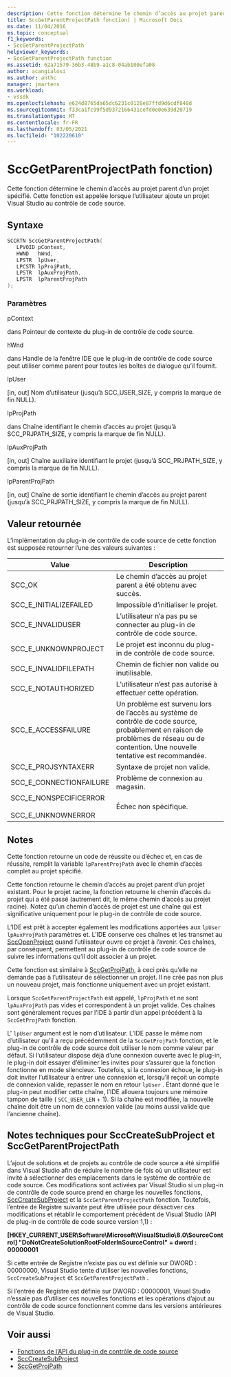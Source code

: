 ```yaml
---
description: Cette fonction détermine le chemin d’accès au projet parent d’un projet spécifié.
title: SccGetParentProjectPath fonction) | Microsoft Docs
ms.date: 11/04/2016
ms.topic: conceptual
f1_keywords:
- SccGetParentProjectPath
helpviewer_keywords:
- SccGetParentProjectPath function
ms.assetid: 62a71579-36b3-48b9-a1c8-04ab100efa08
author: acangialosi
ms.author: anthc
manager: jmartens
ms.workload:
- vssdk
ms.openlocfilehash: e624d8765da65dc6231c0128e87ffd9d6cdf848d
ms.sourcegitcommit: f33ca1fc99f5d9372166431cefd0e0e639d20719
ms.translationtype: MT
ms.contentlocale: fr-FR
ms.lasthandoff: 03/05/2021
ms.locfileid: "102220610"
---
```

# <a name="sccgetparentprojectpath-function"></a>SccGetParentProjectPath fonction)
Cette fonction détermine le chemin d’accès au projet parent d’un projet spécifié. Cette fonction est appelée lorsque l’utilisateur ajoute un projet Visual Studio au contrôle de code source.

## <a name="syntax"></a>Syntaxe

```cpp
SCCRTN SccGetParentProjectPath(
   LPVOID pContext,
   HWND   hWnd,
   LPSTR  lpUser,
   LPCSTR lpProjPath,
   LPSTR  lpAuxProjPath,
   LPSTR  lpParentProjPath
);
```

### <a name="parameters"></a>Paramètres
 pContext

dans Pointeur de contexte du plug-in de contrôle de code source.

 hWnd

dans Handle de la fenêtre IDE que le plug-in de contrôle de code source peut utiliser comme parent pour toutes les boîtes de dialogue qu’il fournit.

 lpUser

[in, out] Nom d’utilisateur (jusqu’à SCC_USER_SIZE, y compris la marque de fin NULL).

 lpProjPath

dans Chaîne identifiant le chemin d’accès au projet (jusqu’à SCC_PRJPATH_SIZE, y compris la marque de fin NULL).

 lpAuxProjPath

[in, out] Chaîne auxiliaire identifiant le projet (jusqu’à SCC_PRJPATH_SIZE, y compris la marque de fin NULL).

 lpParentProjPath

[in, out] Chaîne de sortie identifiant le chemin d’accès au projet parent (jusqu’à SCC_PRJPATH_SIZE, y compris la marque de fin NULL).

## <a name="return-value"></a>Valeur retournée
 L’implémentation du plug-in de contrôle de code source de cette fonction est supposée retourner l’une des valeurs suivantes :

|Value|Description|
|-----------|-----------------|
|SCC_OK|Le chemin d’accès au projet parent a été obtenu avec succès.|
|SCC_E_INITIALIZEFAILED|Impossible d’initialiser le projet.|
|SCC_E_INVALIDUSER|L’utilisateur n’a pas pu se connecter au plug-in de contrôle de code source.|
|SCC_E_UNKNOWNPROJECT|Le projet est inconnu du plug-in de contrôle de code source.|
|SCC_E_INVALIDFILEPATH|Chemin de fichier non valide ou inutilisable.|
|SCC_E_NOTAUTHORIZED|L’utilisateur n’est pas autorisé à effectuer cette opération.|
|SCC_E_ACCESSFAILURE|Un problème est survenu lors de l’accès au système de contrôle de code source, probablement en raison de problèmes de réseau ou de contention. Une nouvelle tentative est recommandée.|
|SCC_E_PROJSYNTAXERR|Syntaxe de projet non valide.|
|SCC_E_CONNECTIONFAILURE|Problème de connexion au magasin.|
|SCC_E_NONSPECIFICERROR<br /><br /> SCC_E_UNKNOWNERROR|Échec non spécifique.|

## <a name="remarks"></a>Notes
 Cette fonction retourne un code de réussite ou d’échec et, en cas de réussite, remplit la variable `lpParentProjPath` avec le chemin d’accès complet au projet spécifié.

 Cette fonction retourne le chemin d’accès au projet parent d’un projet existant. Pour le projet racine, la fonction retourne le chemin d’accès du projet qui a été passé (autrement dit, le même chemin d’accès au projet racine). Notez qu’un chemin d’accès de projet est une chaîne qui est significative uniquement pour le plug-in de contrôle de code source.

 L’IDE est prêt à accepter également les modifications apportées aux `lpUser` `lpAuxProjPath` paramètres et. L’IDE conserve ces chaînes et les transmet au [SccOpenProject](../extensibility/sccopenproject-function.md) quand l’utilisateur ouvre ce projet à l’avenir. Ces chaînes, par conséquent, permettent au plug-in de contrôle de code source de suivre les informations qu’il doit associer à un projet.

 Cette fonction est similaire à [SccGetProjPath](../extensibility/sccgetprojpath-function.md), à ceci près qu’elle ne demande pas à l’utilisateur de sélectionner un projet. Il ne crée pas non plus un nouveau projet, mais fonctionne uniquement avec un projet existant.

 Lorsque `SccGetParentProjectPath` est appelé, `lpProjPath` et ne sont `lpAuxProjPath` pas vides et correspondent à un projet valide. Ces chaînes sont généralement reçues par l’IDE à partir d’un appel précédent à la `SccGetProjPath` fonction.

 L' `lpUser` argument est le nom d’utilisateur. L’IDE passe le même nom d’utilisateur qu’il a reçu précédemment de la `SccGetProjPath` fonction, et le plug-in de contrôle de code source doit utiliser le nom comme valeur par défaut. Si l’utilisateur dispose déjà d’une connexion ouverte avec le plug-in, le plug-in doit essayer d’éliminer les invites pour s’assurer que la fonction fonctionne en mode silencieux. Toutefois, si la connexion échoue, le plug-in doit inviter l’utilisateur à entrer une connexion et, lorsqu’il reçoit un compte de connexion valide, repasser le nom en retour `lpUser` . Étant donné que le plug-in peut modifier cette chaîne, l’IDE allouera toujours une mémoire tampon de taille ( `SCC_USER_LEN` + 1). Si la chaîne est modifiée, la nouvelle chaîne doit être un nom de connexion valide (au moins aussi valide que l’ancienne chaîne).

## <a name="technical-notes-for-scccreatesubproject-and-sccgetparentprojectpath"></a>Notes techniques pour SccCreateSubProject et SccGetParentProjectPath
 L’ajout de solutions et de projets au contrôle de code source a été simplifié dans Visual Studio afin de réduire le nombre de fois où un utilisateur est invité à sélectionner des emplacements dans le système de contrôle de code source. Ces modifications sont activées par Visual Studio si un plug-in de contrôle de code source prend en charge les nouvelles fonctions, [SccCreateSubProject](../extensibility/scccreatesubproject-function.md) et la `SccGetParentProjectPath` fonction. Toutefois, l’entrée de Registre suivante peut être utilisée pour désactiver ces modifications et rétablir le comportement précédent de Visual Studio (API de plug-in de contrôle de code source version 1,1) :

 **[HKEY_CURRENT_USER\Software\Microsoft\VisualStudio\8.0\SourceControl] "DoNotCreateSolutionRootFolderInSourceControl" = dword : 00000001**

 Si cette entrée de Registre n’existe pas ou est définie sur DWORD : 00000000, Visual Studio tente d’utiliser les nouvelles fonctions, `SccCreateSubProject` et `SccGetParentProjectPath` .

 Si l’entrée de Registre est définie sur DWORD : 00000001, Visual Studio n’essaie pas d’utiliser ces nouvelles fonctions et les opérations d’ajout au contrôle de code source fonctionnent comme dans les versions antérieures de Visual Studio.

## <a name="see-also"></a>Voir aussi
- [Fonctions de l’API du plug-in de contrôle de code source](../extensibility/source-control-plug-in-api-functions.md)
- [SccCreateSubProject](../extensibility/scccreatesubproject-function.md)
- [SccGetProjPath](../extensibility/sccgetprojpath-function.md)
